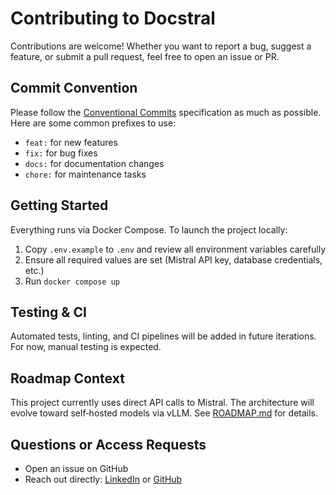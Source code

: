 # Contributing to Docstral

Contributions are welcome! Whether you want to report a bug, suggest a feature, or submit a pull request, feel free to open an issue or PR.

## Commit Convention

Please follow the [Conventional Commits](https://www.conventionalcommits.org/) specification as much as possible. Here are some common prefixes to use:

- `feat:` for new features
- `fix:` for bug fixes
- `docs:` for documentation changes
- `chore:` for maintenance tasks

## Getting Started

Everything runs via Docker Compose. To launch the project locally:

1. Copy `.env.example` to `.env` and review all environment variables carefully
2. Ensure all required values are set (Mistral API key, database credentials, etc.)
3. Run `docker compose up`

## Testing & CI

Automated tests, linting, and CI pipelines will be added in future iterations. For now, manual testing is expected.

## Roadmap Context

This project currently uses direct API calls to Mistral. The architecture will evolve toward self‑hosted models via vLLM. See [ROADMAP.md](./ROADMAP.md) for details.

## Questions or Access Requests

- Open an issue on GitHub
- Reach out directly: [LinkedIn](https://www.linkedin.com/in/tanguy-pauvret) or [GitHub](https://github.com/Bima42)